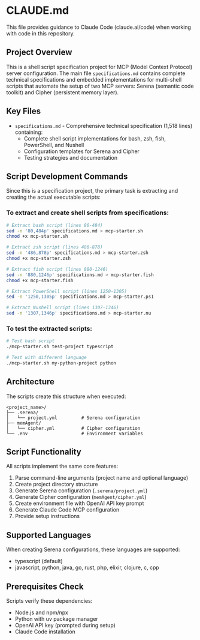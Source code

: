 # CLAUDE.md

This file provides guidance to Claude Code (claude.ai/code) when working with code in this repository.

## Project Overview

This is a shell script specification project for MCP (Model Context Protocol) server configuration. The main file `specifications.md` contains complete technical specifications and embedded implementations for multi-shell scripts that automate the setup of two MCP servers: Serena (semantic code toolkit) and Cipher (persistent memory layer).

## Key Files

- `specifications.md` - Comprehensive technical specification (1,518 lines) containing:
  - Complete shell script implementations for bash, zsh, fish, PowerShell, and Nushell
  - Configuration templates for Serena and Cipher
  - Testing strategies and documentation

## Script Development Commands

Since this is a specification project, the primary task is extracting and creating the actual executable scripts:

### To extract and create shell scripts from specifications:
```bash
# Extract bash script (lines 80-484)
sed -n '80,484p' specifications.md > mcp-starter.sh
chmod +x mcp-starter.sh

# Extract zsh script (lines 486-878)
sed -n '486,878p' specifications.md > mcp-starter.zsh
chmod +x mcp-starter.zsh

# Extract fish script (lines 880-1246)
sed -n '880,1246p' specifications.md > mcp-starter.fish
chmod +x mcp-starter.fish

# Extract PowerShell script (lines 1250-1305)
sed -n '1250,1305p' specifications.md > mcp-starter.ps1

# Extract Nushell script (lines 1307-1346)
sed -n '1307,1346p' specifications.md > mcp-starter.nu
```

### To test the extracted scripts:
```bash
# Test bash script
./mcp-starter.sh test-project typescript

# Test with different language
./mcp-starter.sh my-python-project python
```

## Architecture

The scripts create this structure when executed:
```
<project_name>/
├── .serena/
│   └── project.yml         # Serena configuration
├── memAgent/
│   └── cipher.yml          # Cipher configuration
└── .env                    # Environment variables
```

## Script Functionality

All scripts implement the same core features:
1. Parse command-line arguments (project name and optional language)
2. Create project directory structure
3. Generate Serena configuration (`.serena/project.yml`)
4. Generate Cipher configuration (`memAgent/cipher.yml`)
5. Create environment file with OpenAI API key prompt
6. Generate Claude Code MCP configuration
7. Provide setup instructions

## Supported Languages

When creating Serena configurations, these languages are supported:
- typescript (default)
- javascript, python, java, go, rust, php, elixir, clojure, c, cpp

## Prerequisites Check

Scripts verify these dependencies:
- Node.js and npm/npx
- Python with uv package manager
- OpenAI API key (prompted during setup)
- Claude Code installation